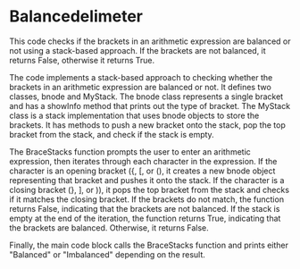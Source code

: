 # Balancedelimeter
This code checks if the brackets in an arithmetic expression are balanced or not using a stack-based approach. If the brackets are not balanced, it returns False, otherwise it returns True.



The code implements a stack-based approach to checking whether the brackets in an arithmetic expression are balanced or not. It defines two classes, bnode and MyStack. The bnode class represents a single bracket and has a showInfo method that prints out the type of bracket. The MyStack class is a stack implementation that uses bnode objects to store the brackets. It has methods to push a new bracket onto the stack, pop the top bracket from the stack, and check if the stack is empty.

The BraceStacks function prompts the user to enter an arithmetic expression, then iterates through each character in the expression. If the character is an opening bracket ({, [, or (), it creates a new bnode object representing that bracket and pushes it onto the stack. If the character is a closing bracket (}, ], or )), it pops the top bracket from the stack and checks if it matches the closing bracket. If the brackets do not match, the function returns False, indicating that the brackets are not balanced. If the stack is empty at the end of the iteration, the function returns True, indicating that the brackets are balanced. Otherwise, it returns False.

Finally, the main code block calls the BraceStacks function and prints either "Balanced" or "Imbalanced" depending on the result.
